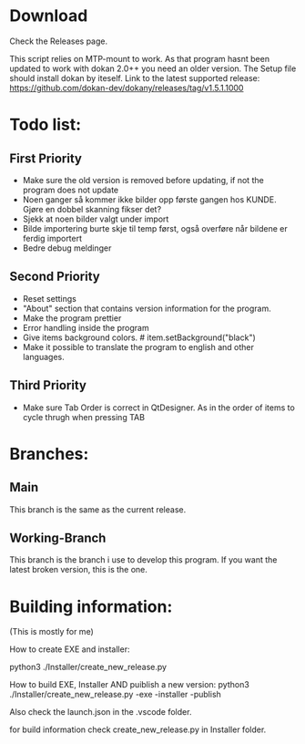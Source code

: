 # Download

Check the Releases page.

This script relies on MTP-mount to work. As that program hasnt been updated to work with dokan 2.0++ you need an older version. The Setup file should install dokan by iteself.
Link to the latest supported release: https://github.com/dokan-dev/dokany/releases/tag/v1.5.1.1000

# Todo list: 

## First Priority
- Make sure the old version is removed before updating, if not the program does not update
- Noen ganger så kommer ikke bilder opp første gangen hos KUNDE. Gjøre en dobbel skanning fikser det?
- Sjekk at noen bilder valgt under import
- Bilde importering burte skje til temp først, også overføre når bildene er ferdig importert
- Bedre debug meldinger


## Second Priority

-  Reset settings
-  "About" section that contains version information for the program.
- Make the program prettier
- Error handling inside the program
- Give items background colors. # item.setBackground("black")
- Make it possible to translate the program to english and other languages.

## Third Priority

- Make sure Tab Order is correct in QtDesigner. As in the order of items to cycle thrugh when pressing TAB


# Branches: 
## Main
This branch is the same as the current release.

## Working-Branch
This branch is the branch i use to develop this program. If you want the latest broken version, this is the one.


# Building information:
(This is mostly for me)

How to create EXE and installer: 

python3 ./Installer/create_new_release.py

How to build EXE, Installer AND puiblish a new version: 
python3 ./Installer/create_new_release.py -exe -installer -publish

Also check the launch.json in the .vscode folder.

for build information check create_new_release.py in Installer folder.
